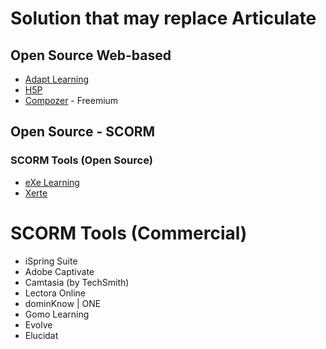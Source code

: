 # Solution that may replace Articulate

## Open Source Web-based
* [Adapt Learning](https://www.adaptlearning.org/)
* [H5P](https://h5p.org/)
* [Compozer](https://www.compozer.com/) - Freemium

## Open Source - SCORM
  ### SCORM Tools (Open Source)
  * [eXe Learning](https://exelearning.org/)
  * [Xerte](https://xerte.org.uk/index.php/en/)

# SCORM Tools (Commercial) 
* iSpring Suite
* Adobe Captivate
* Camtasia (by TechSmith)
* Lectora Online
* dominKnow | ONE
* Gomo Learning
* Evolve
* Elucidat
